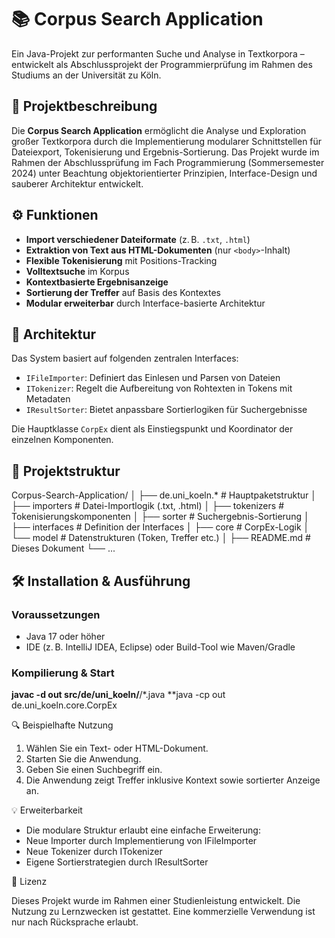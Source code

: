 # 📚 Corpus Search Application

Ein Java-Projekt zur performanten Suche und Analyse in Textkorpora – entwickelt als Abschlussprojekt der Programmierprüfung im Rahmen des Studiums an der Universität zu Köln.

## 🧩 Projektbeschreibung

Die **Corpus Search Application** ermöglicht die Analyse und Exploration großer Textkorpora durch die Implementierung modularer Schnittstellen für Dateiexport, Tokenisierung und Ergebnis-Sortierung. Das Projekt wurde im Rahmen der Abschlussprüfung im Fach Programmierung (Sommersemester 2024) unter Beachtung objektorientierter Prinzipien, Interface-Design und sauberer Architektur entwickelt.

## ⚙️ Funktionen

- **Import verschiedener Dateiformate** (z. B. `.txt`, `.html`)
- **Extraktion von Text aus HTML-Dokumenten** (nur `<body>`-Inhalt)
- **Flexible Tokenisierung** mit Positions-Tracking
- **Volltextsuche** im Korpus
- **Kontextbasierte Ergebnisanzeige**
- **Sortierung der Treffer** auf Basis des Kontextes
- **Modular erweiterbar** durch Interface-basierte Architektur

## 🧱 Architektur

Das System basiert auf folgenden zentralen Interfaces:

- `IFileImporter`: Definiert das Einlesen und Parsen von Dateien
- `ITokenizer`: Regelt die Aufbereitung von Rohtexten in Tokens mit Metadaten
- `IResultSorter`: Bietet anpassbare Sortierlogiken für Suchergebnisse

Die Hauptklasse `CorpEx` dient als Einstiegspunkt und Koordinator der einzelnen Komponenten.

## 📂 Projektstruktur
Corpus-Search-Application/
│
├── de.uni_koeln.* # Hauptpaketstruktur
│ ├── importers # Datei-Importlogik (.txt, .html)
│ ├── tokenizers # Tokenisierungskomponenten
│ ├── sorter # Suchergebnis-Sortierung
│ ├── interfaces # Definition der Interfaces
│ ├── core # CorpEx-Logik
│ └── model # Datenstrukturen (Token, Treffer etc.)
│
├── README.md # Dieses Dokument
└── ...

## 🛠️ Installation & Ausführung

### Voraussetzungen

- Java 17 oder höher
- IDE (z. B. IntelliJ IDEA, Eclipse) oder Build-Tool wie Maven/Gradle

### Kompilierung & Start


**javac -d out src/de/uni_koeln/**/*.java
**java -cp out de.uni_koeln.core.CorpEx


🔍 Beispielhafte Nutzung

   1. Wählen Sie ein Text- oder HTML-Dokument.
   2. Starten Sie die Anwendung.
   3. Geben Sie einen Suchbegriff ein.
   4. Die Anwendung zeigt Treffer inklusive Kontext sowie sortierter Anzeige an.

💡 Erweiterbarkeit

- Die modulare Struktur erlaubt eine einfache Erweiterung:
- Neue Importer durch Implementierung von IFileImporter
- Neue Tokenizer durch ITokenizer
- Eigene Sortierstrategien durch IResultSorter

📄 Lizenz

Dieses Projekt wurde im Rahmen einer Studienleistung entwickelt. Die Nutzung zu Lernzwecken ist gestattet. Eine kommerzielle Verwendung ist nur nach Rücksprache erlaubt.
